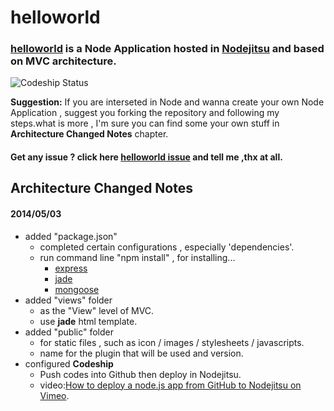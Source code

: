 # helloworld #

### [**helloworld**](http://pigerla-helloworld.jit.su/ "Click and find out") is a Node Application hosted in [Nodejitsu](https://www.nodejitsu.com/ "www.nodejitsu.com") and based on MVC architecture. 

![Codeship Status](https://www.codeship.io/projects/8cc41340-b511-0131-9708-46b4e31e8267/status "Codeship Status")

**Suggestion:** If you are interseted in Node and wanna create your own Node Application , suggest you forking the repository and following my steps.what is more , I'm sure you can find some your own stuff in **Architecture Changed Notes** chapter.

#### Get any issue ? click here [helloworld issue](https://github.com/pigerla/helloworld/issues) and tell me ,thx at all. ####

## Architecture Changed Notes ##

#### 2014/05/03 ####

- added "package.json"
	- completed certain configurations , especially 'dependencies'.
	- run command line "npm install" , for installing...
		- [express](https://github.com/visionmedia/express)
		- [jade](https://github.com/visionmedia/jade)
		- [mongoose](https://github.com/LearnBoost/mongoose)
- added "views" folder
	- as the "View" level of MVC.
	- use **jade** html template.
- added "public" folder
	- for static files , such as icon / images / stylesheets / javascripts.
	- name for the plugin that will be used and version.
- configured **Codeship**
	- Push codes into Github then deploy in Nodejitsu. 
	- video:[How to deploy a node.js app from GitHub to Nodejitsu on Vimeo](http://vimeo.com/76988907 "Click and see the video").